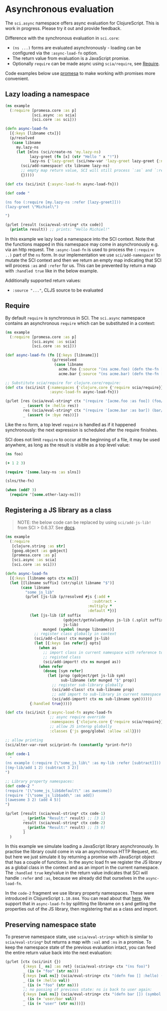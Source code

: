 # Asynchronous evaluation

The `sci.async` namespace offers async evaluation for ClojureScript. This is
work in progress. Please try it out and provide feedback.

Difference with the synchronous evaluation in `sci.core`:

- `(ns ...)` forms are evaluated asynchronously - loading can be configured
  via the `:async-load-fn` option.
- The return value from evaluation is a JavaScript promise.
- Optionally `require` can be made async using `scia/require`, see [Require](#require).

Code examples below use
[promesa](https://cljdoc.org/d/funcool/promesa/8.0.450/doc/user-guide) to make
working with promises more convenient.

## Lazy loading a namespace

``` clojure
(ns example
  (:require [promesa.core :as p]
            [sci.async :as scia]
            [sci.core :as sci]))

(defn async-load-fn
  [{:keys [libname ctx]}]
  (p/resolved
   (case libname
     my.lazy-ns
     (let [mlns (sci/create-ns 'my.lazy-ns)
           lazy-greet (fn [x] (str "Hello " x "!"))
           lazy-ns {'lazy-greet (sci/new-var 'lazy-greet lazy-greet {:ns mlns})}]
       (sci/add-namespace! ctx libname lazy-ns)
       ;; empty map return value, SCI will still process `:as` and `:refer`
       {}))))

(def ctx (sci/init {:async-load-fn async-load-fn}))

(def code "

(ns foo (:require [my.lazy-ns :refer [lazy-greet]]))
(lazy-greet \"Michiel\")

")

(p/let [result (scia/eval-string* ctx code)]
  (println result)) ;; prints: "Hello Michiel!"
```

In this example we lazy load a namespace into the SCI context. Note that the
functions mapped in this namespace may come in asynchronously e.g. via an http
request. The `:async-load-fn` is used to process the `(:require ..)` part of the
`ns` form. In our implementation we use `sci/add-namespace!` to mutate the SCI
context and then we return an empty map indicating that SCI will process `:as`
and `:refer` for us. This can be prevented by return a map with `:handled true`
like in the below example.

Additionally supported return values:

- `:source "..."`, CLJS source to be evaluated

## Require

By default `require` is synchronous in SCI. The `sci.async` namespace contains
an asynchronous `require` which can be substituted in a context:

``` clojure
(ns example
  (:require [promesa.core :as p]
            [sci.async :as scia]
            [sci.core :as sci]))

(def async-load-fn (fn [{:keys [libname]}]
                     (p/resolved
                      (case libname
                        acme.foo {:source "(ns acme.foo) (defn the-fn [] :hello)"}
                        acme.bar {:source "(ns acme.bar) (defn the-fn [] :bye)"}))))

;; Substitute scia/require for clojure.core/require:
(def ctx (sci/init {:namespaces {'clojure.core {'require scia/require}}
                    :async-load-fn async-load-fn}))

(p/let [res (scia/eval-string* ctx "(require '[acme.foo :as foo]) (foo/the-fn)")
        _ (assert (= :hello res))
        res (scia/eval-string* ctx "(require '[acme.bar :as bar]) (bar/the-fn)")
        _ (assert (= :bye res))])
```

Like the `ns` form, a top level `require` is handled as if it happened
synchronously: the next expression is scheduled after the require finishes.

SCI does not limit `require` to occur at the beginning of a file, it may be used
anywhere, as long as the result is visible as a top level value:

``` clojure
(ns foo)

(+ 1 2 3)

(require '[some.lazy-ns :as slns])

(slns/the-fn)

(when (odd? 3)
  (require '[some.other-lazy-ns]))
```

## Registering a JS library as a class

> NOTE: the below code can be replaced by using `sci/add-js-lib!` from SCI > 0.6.37. See [docs](../README.md#).

``` clojure
(ns example
  (:require
   [clojure.string :as str]
   [goog.object :as gobject]
   [promesa.core :as p]
   [sci.async :as scia]
   [sci.core :as sci]))

(defn async-load-fn
  [{:keys [libname opts ctx ns]}]
  (let [[libname suffix] (str/split libname "$")]
       (case libname
         "some_js_lib"
         (p/let [js-lib (p/resolved #js {:add +
                                       :subtract -
                                     :multiply *
                                     :default *})]
           (let [js-lib (if suffix
                          (gobject/getValueByKeys js-lib (.split suffix "."))
                          js-lib)
                 munged (symbol (munge libname))]
             ;; register class globally in context
             (sci/add-class! ctx munged js-lib)
             (let [{:keys [as refer]} opts]
               (when as
                 ;; import class in current namespace with reference to globally
                 ;; registed class
                 (sci/add-import! ctx ns munged as))
               (when refer
                 (doseq [sym refer]
                   (let [prop (gobject/get js-lib sym)
                         sub-libname (str munged "$" prop)]
                     ;; register sub-library globally
                     (sci/add-class! ctx sub-libname prop)
                     ;; add import to sub-library in current namespace
                     (sci/add-import! ctx ns sub-libname sym))))))
           {:handled true}))))

(def ctx (sci/init {:async-load-fn async-load-fn
                    ;; async require override
                    :namespaces {'clojure.core {'require scia/require}}
                    ;; allow JS interop globally
                    :classes {'js goog/global :allow :all}}))

;; allow printing
(sci/alter-var-root sci/print-fn (constantly *print-fn*))

(def code-1
  "
(ns example (:require [\"some_js_lib\" :as my-lib :refer [subtract]]))
[(my-lib/add 1 2) (subtract 3 2)]
")

;; Library property namespaces:
(def code-2 "
(require '[\"some_js_lib$default\" :as awesome])
(require '[\"some_js_lib$add\" :as add])
[(awesome 3 2) (add 4 5)]
")

(p/let [result (scia/eval-string* ctx code-1)
        _ (println "Result:" result) ;; [3 1]
        result (scia/eval-string* ctx code-2)
        _ (println "Result:" result) ;; [5 9]
        ]
  )
```

In this example we simulate loading a JavaScript library asynchronously. In
practise the library could come in via an asynchronous HTTP Request, etc. but
here we just simulate it by returning a promise with JavaScript object that has
a couple of functions. In the async load fn we register the JS library as a
global class in the context and as an import in the current namespace. The
`:handled true` key/value in the return value indicates that SCI will handle `:refer` and `:as`, because we already did that ourselves in the `async-load-fn`.

In the `code-2` fragment we use library property namespaces. These were
introduced in ClojureScript `1.10.844`. You can read about that
[here](https://clojurescript.org/news/2021-04-06-release#_library_property_namespaces).
We support that in `async-load-fn` by splitting the libname on `$` and getting
the properties out of the JS library, then registering that as a class and
import.

## Preserving namespace state

To preserve namespace state, use `scia/eval-string+` which is similar to
`scia/eval-string*` but returns a map with `:val` and `:ns` in a promise. To
keep the namespace state of the previous evaluation intact, you can feed the
entire return value back into the next evaluation:

``` clojure
(p/let [ctx (sci/init {})
        {:keys [_ ns] :as ret} (scia/eval-string+ ctx "(ns foo)")
        _ (is (= "foo" (str ns)))
        {:keys [val ns]} (scia/eval-string+ ctx "(defn foo [] :hello) (foo/foo)" ret)
        _ (is (= :hello val))
        _ (is (= "foo" (str ns)))
        ;; no passing of previous state: ns is back to user again:
        {:keys [val ns]} (scia/eval-string+ ctx "(defn bar []) (symbol #'bar)")
        _ (is (= 'user/bar val))
        _ (is (= "user" (str ns)))])
```
